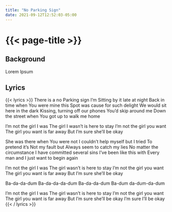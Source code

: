 ```yaml
---
title: "No Parking Sign"
date: 2021-09-12T12:52:03-05:00
---
```

# {{< page-title >}}

## Background
Lorem Ipsum

## Lyrics
{{< lyrics >}}
There is a no
Parking sign I’m
Sitting by it late at night
Back in time when
You were mine this
Spot was cause for such delight
We would sit here in the dark
Kissing, turning off our phones
You’d skip around me
Down the street when
You got up to walk me home

I’m not the girl I was
The girl I wasn’t is here to stay
I’m not the girl you want
The girl you want is far away
But I’m sure she’ll be okay

She was there when
You were not
I couldn’t help myself but I tried
To pretend it’s
Not my fault but
Always seem to catch my lies
No matter the circumstance
I have committed several sins
I’ve been like this with
Every man and
I just want to begin again

I’m not the girl I was
The girl wasn’t is here to stay
I’m not the girl you want
The girl you want is far away
But I’m sure she’ll be okay

Ba-da-da-dum
Ba-da-da-da-dum
Ba-da-da-dum
Ba-dum da-dum-da-dum

I’m not the girl I was
The girl wasn’t is here to stay
I’m not the girl you want
The girl you want is far away
But I’m sure she’ll be okay
I’m sure I’ll be okay
{{< / lyrics >}}
